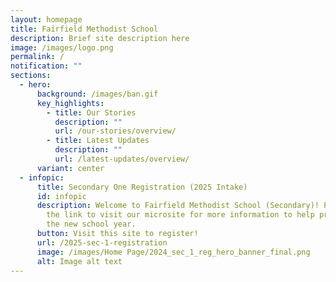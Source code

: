 ```yaml
---
layout: homepage
title: Fairfield Methodist School
description: Brief site description here
image: /images/logo.png
permalink: /
notification: ""
sections:
  - hero:
      background: /images/ban.gif
      key_highlights:
        - title: Our Stories
          description: ""
          url: /our-stories/overview/
        - title: Latest Updates
          description: ""
          url: /latest-updates/overview/
      variant: center
  - infopic:
      title: Secondary One Registration (2025 Intake)
      id: infopic
      description: Welcome to Fairfield Methodist School (Secondary)! Please click on
        the link to visit our microsite for more information to help prepare for
        the new school year.
      button: Visit this site to register!
      url: /2025-sec-1-registration
      image: /images/Home Page/2024_sec_1_reg_hero_banner_final.png
      alt: Image alt text
---
```


